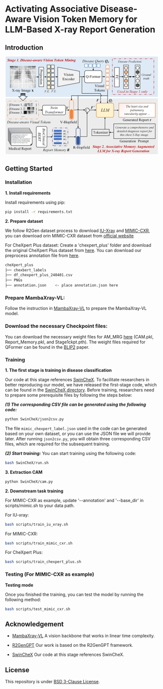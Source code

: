# Activating Associative Disease-Aware Vision Token Memory for LLM-Based X-ray Report Generation

## Introduction
![overview](https://github.com/Event-AHU/Medical_Image_Analysis/blob/main/AM_MRG/figures/framework_FulingWang.jpg)

## Getting Started
### Installation

**1. Install requirements**

Install requirements using pip:

```bash
pip install -r requirements.txt
```


**2. Prepare dataset**

We follow R2Gen dataset process to download [IU-Xray](https://drive.google.com/file/d/1c0BXEuDy8Cmm2jfN0YYGkQxFZd2ZIoLg/view) and [MIMIC-CXR](https://drive.google.com/file/d/1DS6NYirOXQf8qYieSVMvqNwuOlgAbM_E/view?usp=sharing), you can download orin MIMIC-CXR dataset from [official website](https://physionet.org/content/mimic-cxr-jpg/2.0.0/)

For CheXpert Plus dataset: Create a 'chexpert_plus' folder and download the original CheXpert Plus dataset from [here](https://stanfordaimi.azurewebsites.net/datasets/5158c524-d3ab-4e02-96e9-6ee9efc110a1). You can download our preprocess annotation file from [here](https://drive.google.com/file/d/1vjh8GXaFQYJXJeLaxLnFtvZxuSZscQd_/view?usp=sharing).



```bash
cheXpert_plus 
├── chexbert_labels
├── df_chexpert_plus_240401.csv
├── PNGs
├── annotation.json    <- place annotation.json here
```



### Prepare MambaXray-VL:
Follow the instruction in [MambaXray-VL](https://github.com/Event-AHU/Medical_Image_Analysis/tree/main/CXPMRG_Bench_MambaXray_VL) to prepare the MambaXray-VL model. 

### Download the necessary Checkpoint files:
You can download the necessary weight files for AM_MRG [here](https://www.dropbox.com/scl/fo/gtgo8hs2qxwdldbxlownu/ADIthMRX6w34BBCUpVYByRU?rlkey=ahdpc4knewqyvdxjv65ghdmbj&st=x4ubtmy6&dl=0) (CAM.pkl, Report_Memory.pkl, and Stage1ckpt.pth).
The weight files required for QFormer can be found in the [BLIP2](https://dl.acm.org/doi/10.5555/3618408.3619222) paper.


### Training

**1. The first stage is training in disease classification**

Our code at this stage references [SwinCheX](https://github.com/rohban-lab/SwinCheX). To facilitate researchers in better reproducing our model, we have released the first-stage code, which can be found in the [SwinCheX directory](https://github.com/Event-AHU/Medical_Image_Analysis/tree/main/AM_MRG/SwinCheX). Before training, researchers need to prepare some prerequisite files by following the steps below: 

***(1) The corresponding CSV file can be generated using the following code:***
```bash
python SwinCheX/json2csv.py
```
The file `mimic_chexpert_label.json` used in the code can be generated based on your own dataset, or you can use the JSON file we will provide later. After running `json2csv.py`, you will obtain three corresponding CSV files, which are required for the subsequent training.

***(2) Start training:***
You can start training using the following code:
```bash
bash SwinCheX/run.sh
```

**3. Extraction CAM**
```bash
python SwinCheX/cam.py
```

**2. Downstream task training**

For MIMIC-CXR as example, update '--annotation' and '--base_dir' in scripts/mimic.sh to your data path.

For IU-xray:
```bash
bash scripts/train_iu_xray.sh
```

For MIMIC-CXR:
```bash
bash scripts/train_mimic_cxr.sh
```

For CheXpert Plus:
```bash
bash scripts/train_chexpert_plus.sh
```

### Testing (For MIMIC-CXR as example)

**Testing mode**

Once you finished the training, you can test the model by running the following method:

```bash
bash scripts/test_mimic_cxr.sh
```



## Acknowledgement

+ [MambaXray-VL](https://github.com/Event-AHU/Medical_Image_Analysis/tree/main/CXPMRG_Bench_MambaXray_VL) A vision backbone that works in linear time complexity. 

+ [R2GenGPT](https://github.com/wang-zhanyu/R2GenGPT/tree/main) Our work is based on the R2GenGPT framework.
  
+ [SwinCheX](https://github.com/rohban-lab/SwinCheX) Our code at this stage references SwinCheX.



## License
This repository is under [BSD 3-Clause License](LICENSE.md).



